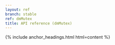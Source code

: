 ```yaml
---
layout: ref
branch: stable
ref: dmMutex
title: API reference (dmMutex)
---
```

{% include anchor_headings.html html=content %}